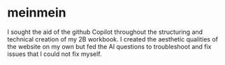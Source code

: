 # meinmein
I sought the aid of the github Copilot throughout the structuring and technical creation of my 2B workbook. I created the aesthetic qualities of the website on my own but fed the AI questions to troubleshoot and fix issues that I could not fix myself. 
